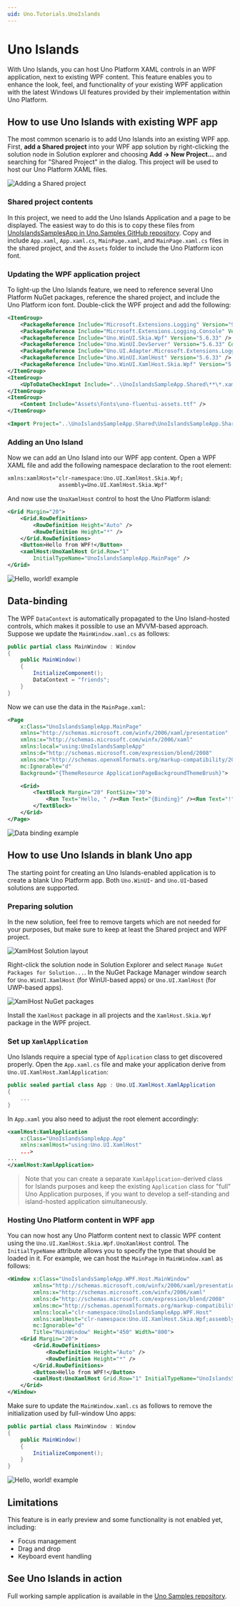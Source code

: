 ```yaml
---
uid: Uno.Tutorials.UnoIslands
---
```


# Uno Islands

With Uno Islands, you can host Uno Platform XAML controls in an WPF application, next to existing WPF content. This feature enables you to enhance the look, feel, and functionality of your existing WPF application with the latest Windows UI features provided by their implementation within Uno Platform.

## How to use Uno Islands with existing WPF app

The most common scenario is to add Uno Islands into an existing WPF app. First, **add a Shared project** into your WPF app solution by right-clicking the solution node in Solution explorer and choosing **Add -> New Project...** and searching for "Shared Project" in the dialog. This project will be used to host our Uno Platform XAML files.

![Adding a Shared project](../Assets/guides/uno-islands/add-shared.png)

### Shared project contents

In this project, we need to add the Uno Islands Application and a page to be displayed. The easiest way to do this is to copy these files from [UnoIslandsSamplesApp in Uno.Samples GitHub repository](https://github.com/unoplatform/Uno.Samples/tree/master/UI/UnoIslandsSampleApp/UnoIslandsSampleApp.Shared). Copy and include `App.xaml`, `App.xaml.cs`, `MainPage.xaml`, and `MainPage.xaml.cs` files in the shared project, and the `Assets` folder to include the Uno Platform icon font.

### Updating the WPF application project

To light-up the Uno Islands feature, we need to reference several Uno Platform NuGet packages, reference the shared project, and include the Uno Platform icon font. Double-click the WPF project and add the following:

```xml
<ItemGroup>
    <PackageReference Include="Microsoft.Extensions.Logging" Version="9.0.1" />
    <PackageReference Include="Microsoft.Extensions.Logging.Console" Version="9.0.1" />
    <PackageReference Include="Uno.WinUI.Skia.Wpf" Version="5.6.33" />
    <PackageReference Include="Uno.WinUI.DevServer" Version="5.6.33" Condition="'$(Configuration)'=='Debug'" />
    <PackageReference Include="Uno.UI.Adapter.Microsoft.Extensions.Logging" Version="5.6.33" />
    <PackageReference Include="Uno.WinUI.XamlHost" Version="5.6.33" />
    <PackageReference Include="Uno.WinUI.XamlHost.Skia.Wpf" Version="5.6.33" />
</ItemGroup>
<ItemGroup>
    <UpToDateCheckInput Include="..\UnoIslandsSampleApp.Shared\**\*.xaml" />
</ItemGroup>
<ItemGroup>
    <Content Include="Assets\Fonts\uno-fluentui-assets.ttf" />
</ItemGroup>

<Import Project="..\UnoIslandsSampleApp.Shared\UnoIslandsSampleApp.Shared.projitems" Label="Shared" />
```

### Adding an Uno Island

Now we can add an Uno Island into our WPF app content. Open a WPF XAML file and add the following namespace declaration to the root element:

```xml
xmlns:xamlHost="clr-namespace:Uno.UI.XamlHost.Skia.Wpf;
                assembly=Uno.UI.XamlHost.Skia.Wpf"
```

And now use the `UnoXamlHost` control to host the Uno Platform island:

```xml
<Grid Margin="20">
    <Grid.RowDefinitions>
        <RowDefinition Height="Auto" />
        <RowDefinition Height="*" />
    </Grid.RowDefinitions>
    <Button>Hello from WPF!</Button>
    <xamlHost:UnoXamlHost Grid.Row="1" 
        InitialTypeName="UnoIslandsSampleApp.MainPage" />
</Grid>
```

![Hello, world! example](../Assets/guides/uno-islands/hello-world.png)

## Data-binding

The WPF `DataContext` is automatically propagated to the Uno Island-hosted controls, which makes it possible to use an MVVM-based approach. Suppose we update the `MainWindow.xaml.cs` as follows:

```csharp
public partial class MainWindow : Window
{
    public MainWindow()
    {
        InitializeComponent();
        DataContext = "friends";
    }
}
```

Now we can use the data in the `MainPage.xaml`:

```xml
<Page
    x:Class="UnoIslandsSampleApp.MainPage"
    xmlns="http://schemas.microsoft.com/winfx/2006/xaml/presentation"
    xmlns:x="http://schemas.microsoft.com/winfx/2006/xaml"
    xmlns:local="using:UnoIslandsSampleApp"
    xmlns:d="http://schemas.microsoft.com/expression/blend/2008"
    xmlns:mc="http://schemas.openxmlformats.org/markup-compatibility/2006"
    mc:Ignorable="d"    
    Background="{ThemeResource ApplicationPageBackgroundThemeBrush}">

    <Grid>
        <TextBlock Margin="20" FontSize="30">
            <Run Text="Hello, " /><Run Text="{Binding}" /><Run Text="!" />
        </TextBlock>
    </Grid>
</Page>
```

![Data binding example](../Assets/guides/uno-islands/hello-friends.png)

## How to use Uno Islands in blank Uno app

The starting point for creating an Uno Islands-enabled application is to create a blank Uno Platform app. Both `Uno.WinUI`- and `Uno.UI`-based solutions are supported.

### Preparing solution

In the new solution, feel free to remove targets which are not needed for your purposes, but make sure to keep at least the Shared project and WPF project.

![XamlHost Solution layout](../Assets/guides/uno-islands/solution-layout.png)

Right-click the solution node in Solution Explorer and select `Manage NuGet Packages for Solution...`. In the NuGet Package Manager window search for `Uno.WinUI.XamlHost` (for WinUI-based apps) or `Uno.UI.XamlHost` (for UWP-based apps).

![XamlHost NuGet packages](../Assets/guides/uno-islands/xamlhost-packages.png)

Install the `XamlHost` package in all projects and the `XamlHost.Skia.Wpf` package in the WPF project.

### Set up `XamlApplication`

Uno Islands require a special type of `Application` class to get discovered properly. Open the `App.xaml.cs` file and make your application derive from `Uno.UI.XamlHost.XamlApplication`:

```csharp
public sealed partial class App : Uno.UI.XamlHost.XamlApplication
{
    ...
}
```

In `App.xaml` you also need to adjust the root element accordingly:

```xml
<xamlHost:XamlApplication
    x:Class="UnoIslandsSampleApp.App"
    xmlns:xamlHost="using:Uno.UI.XamlHost"
    ...>
...
</xamlHost:XamlApplication>
```

> Note that you can create a separate `XamlApplication`-derived class for Islands purposes and keep the existing `Application` class for "full" Uno Application purposes, if you want to develop a self-standing and island-hosted application simultaneously.

### Hosting Uno Platform content in WPF app

You can now host any Uno Platform content next to classic WPF content using the `Uno.UI.XamlHost.Skia.Wpf.UnoXamlHost` control. The `InitialTypeName` attribute allows you to specify the type that should be loaded in it. For example, we can host the `MainPage` in `MainWindow.xaml` as follows:

```xml
<Window x:Class="UnoIslandsSampleApp.WPF.Host.MainWindow"
        xmlns="http://schemas.microsoft.com/winfx/2006/xaml/presentation"
        xmlns:x="http://schemas.microsoft.com/winfx/2006/xaml"
        xmlns:d="http://schemas.microsoft.com/expression/blend/2008"
        xmlns:mc="http://schemas.openxmlformats.org/markup-compatibility/2006"
        xmlns:local="clr-namespace:UnoIslandsSampleApp.WPF.Host"
        xmlns:xamlHost="clr-namespace:Uno.UI.XamlHost.Skia.Wpf;assembly=Uno.UI.XamlHost.Skia.Wpf"
        mc:Ignorable="d"
        Title="MainWindow" Height="450" Width="800">
    <Grid Margin="20">
        <Grid.RowDefinitions>
            <RowDefinition Height="Auto" />
            <RowDefinition Height="*" />
        </Grid.RowDefinitions>
        <Button>Hello from WPF!</Button>
        <xamlHost:UnoXamlHost Grid.Row="1" InitialTypeName="UnoIslandsSampleApp.MainPage" />
    </Grid>
</Window>
```

Make sure to update the `MainWindow.xaml.cs` as follows to remove the initialization used by full-window Uno apps:

```csharp
public partial class MainWindow : Window
{
    public MainWindow()
    {
        InitializeComponent();
    }
}
```

![Hello, world! example](../Assets/guides/uno-islands/hello-world.png)

## Limitations

This feature is in early preview and some functionality is not enabled yet, including:

- Focus management
- Drag and drop
- Keyboard event handling

## See Uno Islands in action

Full working sample application is available in the [Uno Samples repository](https://github.com/unoplatform/Uno.Samples/tree/master/UI).

